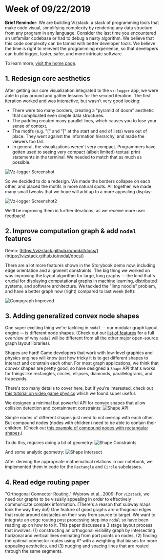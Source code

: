 # Week of 09/22/2019
**Brief Reminder:** We are building Vizstack: a stack of programming tools that make code visual, simplifying complexity by rendering any data structure from any program in any language. Consider the last time you encountered an unfamilar codebase or had to debug a nasty algorithm. We believe that this code complexity can be tamed with better developer tools. We believe the time is right to reinvent the programming experience, so that developers can build bigger, faster, safer, and more intricate software.

To learn more, [visit the home page](https://github.com/vizstack/blog/).

## 1. Redesign core aesthetics

After getting our core visualization integrated to the `vz-logger` app, we were able to play around and gather lessons for the second iteration. The first iteration worked and was interactive, but wasn't very good looking:

- There were too many borders, creating a "pyramid of doom" aesthetic that complicated even simple data structures.
- The padding created many parallel lines, which causes you to lose your sense of context.
- The motifs (e.g. "[" and "]" at the start and end of lists) were out of place. They went against the information hierarchy, and made the viewers too tall.
- In general, the visualizations weren't very compact. Programmers have gotten used to seeing very compact (albeit limited) textual print statements in the terminal. We needed to match that as much as possible.

![Vz-logger Screenshot](https://github.com/vizstack/blog/blob/master/img/vzlogger-screenshot.png)

So we decided to do a redesign. We made the borders collapse on each other, and placed the motifs in more natural spots. All together, we made many small tweaks that we hope will add up to a more appealing display:

![Vz-logger Screenshot2](https://github.com/vizstack/blog/blob/master/img/vzlogger-screenshot2.png)

We'll be improving them in further iterations, as we receive more user feedback!

## 2. Improve computation graph & add `nodal` features

Demo: [https://vizstack.github.io/nodal/docs/](https://vizstack.github.io/nodal/docs/)

There are a lot more features shown in the Storybook demo now, including edge orientation and alignment constraints. The big thing we worked on was improving the layout algorithm for large, long graphs -- the kind that's crucial for displaying computational graphs in machine learning, distributed systems, and software architecture. We tackled the "limp noodle" problem, and have a better graph now (right) compared to last week (left):

![Compgraph Improved](https://github.com/vizstack/blog/blob/master/img/compgraph-improved.png)

## 3. Adding generalized convex node shapes

One super exciting thing we're tackling in `nodal` -- our modular graph layout engine -- is different node shapes. (Check out our [list of features](https://github.com/vizstack/blog/blob/master/WEEK-09-08.md) for a full overview of why `nodal` will be different from all the other major open-source graph layout libraries).

Shapes are hard! Game developers that work with low-level graphics and physics engines will know just how tricky it is to get different shapes to interact and constrain each other. For most graph applications, we think that *convex* shapes are pretty good, so have designed a `Shape` API that's works for things like rectangles, circles, ellipses, diamonds, parallelograms, and trapezoids.

There's too many details to cover here, but if you're interested, check out [this tutorial on video game physics](https://www.toptal.com/game/video-game-physics-part-ii-collision-detection-for-solid-objects) which we found super useful.

We designed a minimal but powerful API for convex shapes that allow collision detection and containment constraints:
![Shape API](https://github.com/vizstack/blog/blob/master/img/shape-api.png)

Simple nodes of different shapes just need to not overlap with each other. But compound nodes (nodes with children) need to be able to contain their children. (Check out [this example of compound nodes with rectangular shapes](https://vizstack.github.io/nodal/docs/?path=/story/force-models--spring-w-compound-nodes).)

To do this, requires doing a bit of geometry:
![Shape Constraints](https://github.com/vizstack/blog/blob/master/img/shape-constraints.png)

And some analytic geometry:
![Shape Intersect](https://github.com/vizstack/blog/blob/master/img/shape-intersect.png)

After deriving the appropriate mathematical relations in our notebook, we implemented them in code for the `Rectangle` and `Circle` subclasses.

## 4. Read edge routing paper

"Orthogonal Connector Routing," Wybrow et al., 2009: For `vizstack`, we need our graphs to be visually appealing in order to effectively communicate complex information. (There's a reason that subway maps look the way they do!) One feature of good graphs are orthogonal edges that route around obstacles on their way from source to target. We want to integrate an edge routing post processing step into `nodal` so have been reading up on how to to it. This paper discusses a 3 stage layout process that involves: (1) constructing an orthogonal visibility graph by intersecting horizonal and vertical lines eminating from port points on nodes, (2) finding the optimal connector routes using A* with a weighting that biases for more appealing aesthetics, and (3) nudging and spacing lines that are routed through the same segments.
